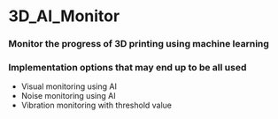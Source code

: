 # 3D_AI_Monitor
### Monitor the progress of 3D printing using machine learning
### Implementation options that may end up to be all used
* Visual monitoring using AI
* Noise monitoring using AI
* Vibration monitoring with threshold value


